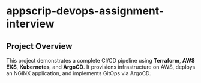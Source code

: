 # appscrip-devops-assignment-interview

## Project Overview

This project demonstrates a complete CI/CD pipeline using **Terraform**, **AWS EKS**, **Kubernetes**, and **ArgoCD**. It provisions infrastructure on AWS, deploys an NGINX application, and implements GitOps via ArgoCD.
